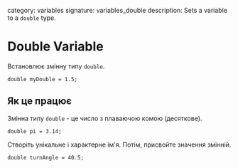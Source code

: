 category: variables 
signature: variables_double
description: Sets a variable to a `double` type.

# Double Variable

Встановлює змінну типу `double`.

`double myDouble = 1.5;`

## Як це працює

Змінна типу `double` - це число з плаваючою комою (десяткове).

`double pi = 3.14;`

Створіть унікальне і характерне ім'я. Потім, присвойте значення змінній.

`double turnAngle = 40.5;`

<advanced>
</advanced>
